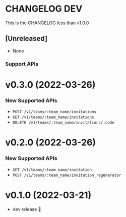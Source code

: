 CHANGELOG DEV
===

This is the CHANGELOG less than v1.0.0

## [Unreleased]

- None

### Support APIs

v0.3.0 (2022-03-26)
====

### New Supported APIs

* `POST /v1/teams/:team_name/invitations`
* `GET /v1/teams/:team_name/invitations`
* `DELETE /v1/teams/:team_name/invitations/:code`

v0.2.0 (2022-03-26)
====

### New Supported APIs

* `GET /v1/teams/:team_name/invitation`
* `POST /v1/teams/:team_name/invitation_regenerator`

v0.1.0 (2022-03-21)
====

* dev release 🚀
